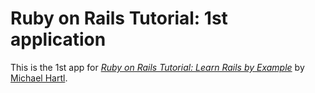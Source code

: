 # Ruby on Rails Tutorial: 1st application

This is the 1st app for
[*Ruby on Rails Tutorial: Learn Rails by Example*](http://railstutorial.org/)
by [Michael Hartl](http://michaelhartl.com/).
